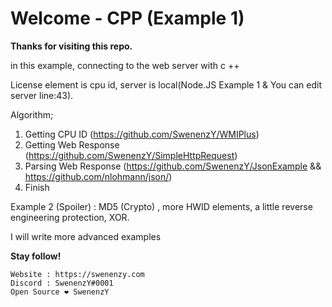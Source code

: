 # Welcome - CPP (Example 1)
**Thanks for visiting this repo.**	

in this example, connecting to the web server with c ++

License element is cpu id, server is local(Node.JS Example 1 & You can edit server line:43).

Algorithm;

 1. Getting CPU ID (https://github.com/SwenenzY/WMIPlus)
 2. Getting Web Response (https://github.com/SwenenzY/SimpleHttpRequest)
 3. Parsing Web Response (https://github.com/SwenenzY/JsonExample && https://github.com/nlohmann/json/)
 4. Finish


Example 2 (Spoiler) : MD5 (Crypto) , more HWID elements, a little reverse engineering protection, XOR.

I will write more advanced examples

**Stay follow!**

    Website : https://swenenzy.com
    Discord : SwenenzY#0001
    Open Source ❤️ SwenenzY

